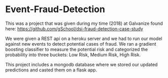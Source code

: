 # Event-Fraud-Detection
This was a project that was given during my time (2018) at Galvanize found here:
https://github.com/gSchool/dsi-fraud-detection-case-study

We were given a REST api on a heroku server and we had to run our model against new events to detect potential cases of fraud. We ran a gradient boosting classifier to measure the potential risk and categorized the probability into three buckets: Low Risk, Medium Risk, High Risk.


This project includes a mongodb database where we stored our updated predictions and casted them on a flask app.


